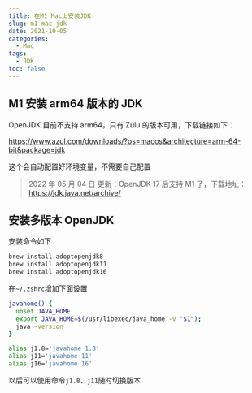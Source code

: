```yaml
---
title: 在M1 Mac上安装JDK
slug: m1-mac-jdk
date: 2021-10-05
categories:
  - Mac
tags:
  - JDK
toc: false
---
```


## M1 安装 arm64 版本的 JDK

OpenJDK 目前不支持 arm64，只有 Zulu 的版本可用，下载链接如下：

https://www.azul.com/downloads/?os=macos&architecture=arm-64-bit&package=jdk

这个会自动配置好环境变量，不需要自己配置

> 2022 年 05 月 04 日 更新：OpenJDK 17 后支持 M1 了，下载地址：https://jdk.java.net/archive/

## 安装多版本 OpenJDK

安装命令如下

```bash
brew install adoptopenjdk8
brew install adoptopenjdk11
brew install adoptopenjdk16
```

在`~/.zshrc`增加下面设置

```bash
javahome() {
  unset JAVA_HOME
  export JAVA_HOME=$(/usr/libexec/java_home -v "$1");
  java -version
}

alias j1.8='javahome 1.8'
alias j11='javahome 11'
alias j16='javahome 16'
```

以后可以使用命令`j1.8`、`j11`随时切换版本
